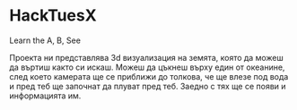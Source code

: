 # HackTuesX
Learn the A, B, See

Проекта ни представлява 3d визуализация на земята, която да можеш да въртиш както си искаш. Можеш да цъкнеш върху един от океанине, след което камерата ще се приближи до толкова, че ще влезе под вода и пред теб ще започнат да плуват пред теб. Заедно с тях ще се появи и информацията им.
